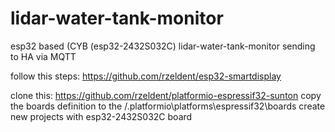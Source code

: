 # lidar-water-tank-monitor
esp32 based (CYB (esp32-2432S032C) lidar-water-tank-monitor sending to HA via MQTT



follow this steps: https://github.com/rzeldent/esp32-smartdisplay


clone this: https://github.com/rzeldent/platformio-espressif32-sunton
copy the boards definition to the <home>/.platformio\platforms\espressif32\boards
create new projects with  esp32-2432S032C board